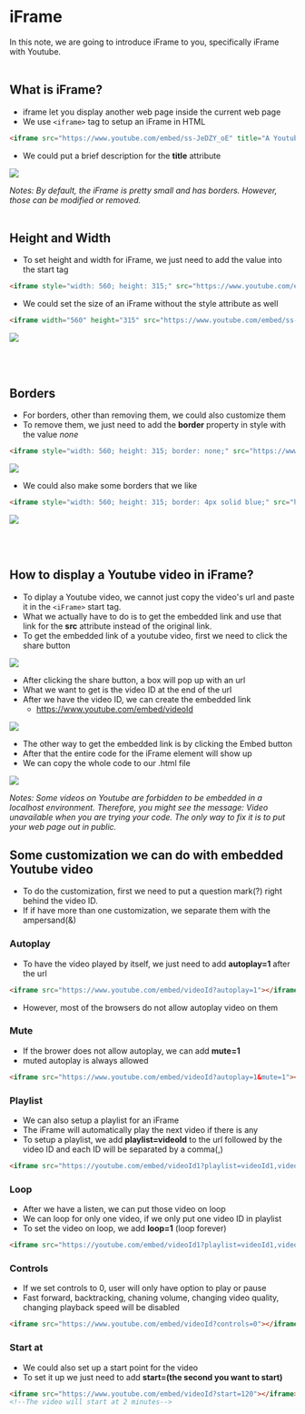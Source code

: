 # iFrame
In this note, we are going to introduce iFrame to you, specifically iFrame with Youtube.
<br><br>

## What is iFrame?
- iframe let you display another web page inside the current web page
- We use `<iframe>` tag to setup an iFrame in HTML
```html
<iframe src="https://www.youtube.com/embed/ss-JeDZY_oE" title="A Youtube Video"></iframe>
```
- We could put a brief description for the **title** attribute

<img src="iFrame_example_output.png">

*Notes: By default, the iFrame is pretty small and has borders. However, those can be modified or removed.*
<br><br>

## Height and Width
- To set height and width for iFrame, we just need to add the value into the start tag
```html
<iframe style="width: 560; height: 315;" src="https://www.youtube.com/embed/ss-JeDZY_oE" title="A Youtube Video"></iframe>
```
- We could set the size of an iFrame without the style attribute as well
```html
<iframe width="560" height="315" src="https://www.youtube.com/embed/ss-JeDZY_oE" title="A Youtube Video"></iframe>
```

<img src="iFrame_example2_output.png">

<br><br>

## Borders
- For borders, other than removing them, we could also customize them
- To remove them, we just need to add the **border** property in style with the value *none*
```html
<iframe style="width: 560; height: 315; border: none;" src="https://www.youtube.com/embed/ss-JeDZY_oE" title="A Youtube Video"></iframe>
```

<img src="iFrame_example3_output.png">

- We could also make some borders that we like
```html
<iframe style="width: 560; height: 315; border: 4px solid blue;" src="https://www.youtube.com/embed/ss-JeDZY_oE" title="A Youtube Video"></iframe>
```

<img src="iFrame_example4_output.png">

<br><br>

## How to display a Youtube video in iFrame?
- To diplay a Youtube video, we cannot just copy the video's url and paste it in the `<iFrame>` start tag.
- What we actually have to do is to get the embedded link and use that link for the **src** attribute instead of the original link.
- To get the embedded link of a youtube video, first we need to click the share button

<img src="iFrame_youtube.png">

- After clicking the share button, a box will pop up with an url
- What we want to get is the video ID at the end of the url
- After we have the video ID, we can create the embedded link
    - https://www.youtube.com/embed/videoId

<img src="iFrame_youtube2.png">

- The other way to get the embedded link is by clicking the Embed button
- After that the entire code for the iFrame element will show up
- We can copy the whole code to our .html file

<img src="iFrame_youtube3.png">

*Notes: Some videos on Youtube are forbidden to be embedded in a localhost environment. Therefore, you might see the message: Video unavailable when you are trying your code. The only way to fix it is to put your web page out in public.*

## Some customization we can do with embedded Youtube video
- To do the customization, first we need to put a question mark(?) right behind the video ID.
- If if have more than one customization, we separate them with the ampersand(&)

### Autoplay
- To have the video played by itself, we just need to add **autoplay=1** after the url
```html
<iframe src="https://www.youtube.com/embed/videoId?autoplay=1"></iframe>
```
- However, most of the browsers do not allow autoplay video on them

### Mute
- If the brower does not allow autoplay, we can add **mute=1**
- muted autoplay is always allowed
```html
<iframe src="https://www.youtube.com/embed/videoId?autoplay=1&mute=1"></iframe>
```

### Playlist
- We can also setup a playlist for an iFrame
- The iFrame will automatically play the next video if there is any
- To setup a playlist, we add **playlist=videoId** to the url followed by the video ID and each ID will be separated by a comma(,)
```html
<iframe src="https://youtube.com/embed/videoId1?playlist=videoId1,videoId2..."></iframe>
```

### Loop
- After we have a listen, we can put those video on loop
- We can loop for only one video, if we only put one video ID in playlist
- To set the video on loop, we add **loop=1** (loop forever)
```html
<iframe src="https://youtube.com/embed/videoId1?playlist=videoId1,videoID2&loop=1"></iframe>
```

### Controls
- If we set controls to 0, user will only have option to play or pause
- Fast forward, backtracking, chaning volume, changing video quality, changing playback speed will be disabled
```html
<iframe src="https://www.youtube.com/embed/videoId?controls=0"></iframe>
```

### Start at
- We could also set up a start point for the video
- To set it up we just need to add **start=(the second you want to start)**
```html
<iframe src="https://www.youtube.com/embed/videoId?start=120"></iframe>
<!--The video will start at 2 minutes-->
```